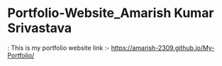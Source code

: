 # Portfolio-Website_Amarish Kumar Srivastava


: This is my portfolio website link :- https://amarish-2309.github.io/My-Portfolio/

